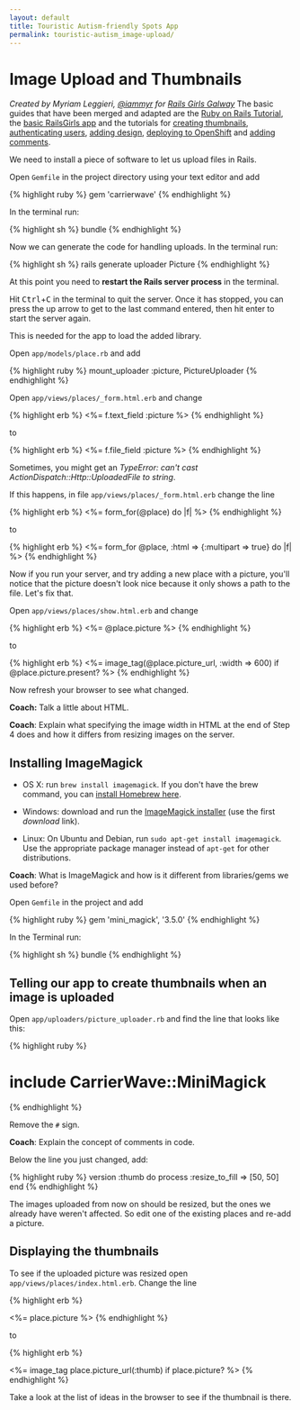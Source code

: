 ```yaml
---
layout: default
title: Touristic Autism-friendly Spots App
permalink: touristic-autism_image-upload/
---
```


# Image Upload and Thumbnails

*Created by Myriam Leggieri, [@iammyr](https://twitter.com/iammyr)*
*for [Rails Girls Galway](https://github.com/RailsGirlsGalway)*
The basic guides that have been merged and adapted are the [Ruby on Rails Tutorial](http://www.railstutorial.org/book), the [basic RailsGirls app](http://guides.railsgirls.com/app/) and the tutorials for [creating thumbnails](http://guides.railsgirls.com/thumbnails), [authenticating users](http://guides.railsgirls.com/devise/), [adding design](http://guides.railsgirls.com/design), [deploying to OpenShift](http://guides.railsgirls.com/openshift/) and [adding comments](http://guides.railsgirls.com/commenting).


We need to install a piece of software to let us upload files in Rails.

Open `Gemfile` in the project directory using your text editor and add

{% highlight ruby %}
gem 'carrierwave'
{% endhighlight %}


In the terminal run:

{% highlight sh %}
bundle
{% endhighlight %}

Now we can generate the code for handling uploads. In the terminal run:

{% highlight sh %}
rails generate uploader Picture
{% endhighlight %}

At this point you need to **restart the Rails server process** in the terminal.

Hit <kbd>Ctrl</kbd>+<kbd>C</kbd> in the terminal to quit the server. Once it has stopped, you can press the up arrow to get to the last command entered, then hit enter to start the server again.

This is needed for the app to load the added library.

Open `app/models/place.rb` and add

{% highlight ruby %}
mount_uploader :picture, PictureUploader
{% endhighlight %}

Open `app/views/places/_form.html.erb` and change

{% highlight erb %}
<%= f.text_field :picture %>
{% endhighlight %}

to

{% highlight erb %}
<%= f.file_field :picture %>
{% endhighlight %}

Sometimes, you might get an *TypeError: can't cast ActionDispatch::Http::UploadedFile to string*.

If this happens, in file `app/views/places/_form.html.erb` change the line

{% highlight erb %}
<%= form_for(@place) do |f| %>
{% endhighlight %}

to

{% highlight erb %}
<%= form_for @place, :html => {:multipart => true} do |f| %>
{% endhighlight %}

Now if you run your server, and try adding a new place with a picture, you'll notice that the picture doesn't look nice because it only shows a path to the file. Let's fix that.

Open `app/views/places/show.html.erb` and change

{% highlight erb %}
<%= @place.picture %>
{% endhighlight %}

to

{% highlight erb %}
<%= image_tag(@place.picture_url, :width => 600) if @place.picture.present? %>
{% endhighlight %}

Now refresh your browser to see what changed.

**Coach:** Talk a little about HTML.

__Coach__: Explain what specifying the image width in HTML at the end of Step
4 does and how it differs from resizing images on the server.

## Installing ImageMagick

* OS X: run `brew install imagemagick`. If you don't have the brew command, you can [install Homebrew here][in-homebrew].
* Windows: download and run the [ImageMagick installer][im-win] (use the first
  *download* link).
* Linux: On Ubuntu and Debian, run `sudo apt-get install imagemagick`. Use the
  appropriate package manager instead of `apt-get` for other distributions.

  [im-win]: http://www.imagemagick.org/script/binary-releases.php?ImageMagick=vkv0r0at8sjl5qo91788rtuvs3#windows
  [in-homebrew]: http://mxcl.github.io/homebrew/

__Coach__: What is ImageMagick and how is it different from libraries/gems we
used before?

Open `Gemfile` in the project and add

{% highlight ruby %}
gem 'mini_magick', '3.5.0'
{% endhighlight %}

In the Terminal run:

{% highlight sh %}
bundle
{% endhighlight %}

## Telling our app to create thumbnails when an image is uploaded

Open `app/uploaders/picture_uploader.rb` and find the line that looks like
this:

{% highlight ruby %}
  # include CarrierWave::MiniMagick
{% endhighlight %}

Remove the `#` sign.

__Coach__: Explain the concept of comments in code.

Below the line you just changed, add:

{% highlight ruby %}
version :thumb do
  process :resize_to_fill => [50, 50]
end
{% endhighlight %}

The images uploaded from now on should be resized, but the ones we already
have weren't affected. So edit one of the existing places and re-add a picture.

## Displaying the thumbnails

To see if the uploaded picture was resized open
`app/views/places/index.html.erb`. Change the line

{% highlight erb %}
<td><%= place.picture %></td>
{% endhighlight %}

to

{% highlight erb %}
<td><%= image_tag place.picture_url(:thumb) if place.picture? %></td>
{% endhighlight %}

Take a look at the list of ideas in the browser to see if the thumbnail is
there.

